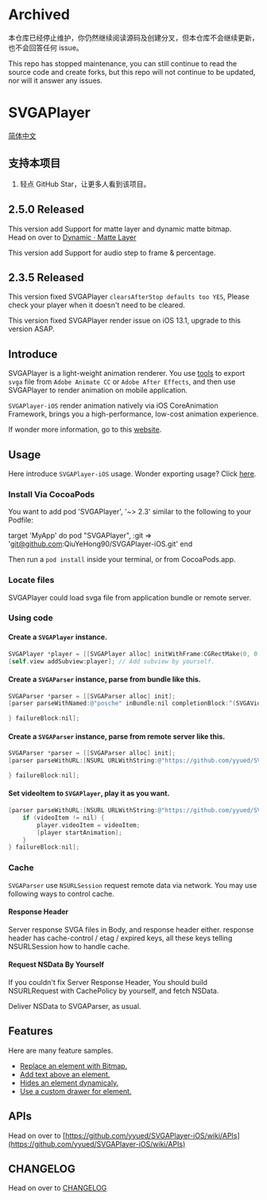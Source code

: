 # Archived
本仓库已经停止维护，你仍然继续阅读源码及创建分叉，但本仓库不会继续更新，也不会回答任何 issue。

This repo has stopped maintenance, you can still continue to read the source code and create forks, but this repo will not continue to be updated, nor will it answer any issues.

# SVGAPlayer

[简体中文](./readme.zh.md)

## 支持本项目

1. 轻点 GitHub Star，让更多人看到该项目。

## 2.5.0 Released

This version add Support for matte layer and dynamic matte bitmap.<br>
Head on over to [Dynamic · Matte Layer](https://github.com/yyued/SVGAPlayer-iOS/wiki/Dynamic-%C2%B7-Matte-Layer)

This version add Support for audio step to frame & percentage.

## 2.3.5 Released

This version fixed SVGAPlayer `clearsAfterStop defaults too YES`, Please check your player when it doesn't need to be cleared.

This version fixed SVGAPlayer render issue on iOS 13.1, upgrade to this version ASAP.

## Introduce

SVGAPlayer is a light-weight animation renderer. You use [tools](http://svga.io/designer.html) to export `svga` file from `Adobe Animate CC` or `Adobe After Effects`, and then use SVGAPlayer to render animation on mobile application.

`SVGAPlayer-iOS` render animation natively via iOS CoreAnimation Framework, brings you a high-performance, low-cost animation experience.

If wonder more information, go to this [website](http://svga.io/).

## Usage

Here introduce `SVGAPlayer-iOS` usage. Wonder exporting usage? Click [here](http://svga.io/designer.html).

### Install Via CocoaPods

You want to add pod 'SVGAPlayer', '~> 2.3' similar to the following to your Podfile:

target 'MyApp' do
  pod "SVGAPlayer", :git => 'git@github.com:QiuYeHong90/SVGAPlayer-iOS.git'
end

Then run a `pod install` inside your terminal, or from CocoaPods.app.

### Locate files

SVGAPlayer could load svga file from application bundle or remote server.

### Using code

#### Create a `SVGAPlayer` instance.

```objectivec
SVGAPlayer *player = [[SVGAPlayer alloc] initWithFrame:CGRectMake(0, 0, 200, 200)];
[self.view addSubview:player]; // Add subview by yourself.
```

#### Create a `SVGAParser` instance, parse from bundle like this.
```objectivec
SVGAParser *parser = [[SVGAParser alloc] init];
[parser parseWithNamed:@"posche" inBundle:nil completionBlock:^(SVGAVideoEntity * _Nonnull videoItem) {
    
} failureBlock:nil];
```

#### Create a `SVGAParser` instance, parse from remote server like this.

```objectivec
SVGAParser *parser = [[SVGAParser alloc] init];
[parser parseWithURL:[NSURL URLWithString:@"https://github.com/yyued/SVGA-Samples/blob/master/posche.svga?raw=true"] completionBlock:^(SVGAVideoEntity * _Nullable videoItem) {
    
} failureBlock:nil];
```

#### Set videoItem to `SVGAPlayer`, play it as you want.

```objectivec
[parser parseWithURL:[NSURL URLWithString:@"https://github.com/yyued/SVGA-Samples/blob/master/posche.svga?raw=true"] completionBlock:^(SVGAVideoEntity * _Nullable videoItem) {
    if (videoItem != nil) {
        player.videoItem = videoItem;
        [player startAnimation];
    }
} failureBlock:nil];
```

### Cache

`SVGAParser` use `NSURLSession` request remote data via network. You may use following ways to control cache.

#### Response Header

Server response SVGA files in Body, and response header either. response header has cache-control / etag / expired keys, all these keys telling NSURLSession how to handle cache.

#### Request NSData By Yourself

If you couldn't fix Server Response Header, You should build NSURLRequest with CachePolicy by yourself, and fetch NSData.

Deliver NSData to SVGAParser, as usual.

## Features

Here are many feature samples.

* [Replace an element with Bitmap.](https://github.com/yyued/SVGAPlayer-iOS/wiki/Dynamic-Image)
* [Add text above an element.](https://github.com/yyued/SVGAPlayer-iOS/wiki/Dynamic-Text)
* [Hides an element dynamicaly.](https://github.com/yyued/SVGAPlayer-iOS/wiki/Dynamic-Hidden)
* [Use a custom drawer for element.](https://github.com/yyued/SVGAPlayer-iOS/wiki/Dynamic-Drawer)

## APIs

Head on over to [https://github.com/yyued/SVGAPlayer-iOS/wiki/APIs](https://github.com/yyued/SVGAPlayer-iOS/wiki/APIs)

## CHANGELOG

Head on over to [CHANGELOG](./CHANGELOG.md)
